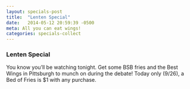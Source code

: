 ```yaml
---
layout: specials-post
title:  "Lenten Special"
date:   2014-05-12 20:59:39 -0500
meta: All you can eat wings!
categories: specials-collect
---
```


### Lenten Special
You know you’ll be watching tonight. Get some BSB fries and the Best Wings in Pittsburgh to munch on during the debate! Today only (9/26), a Bed of Fries is $1 with any purchase.
